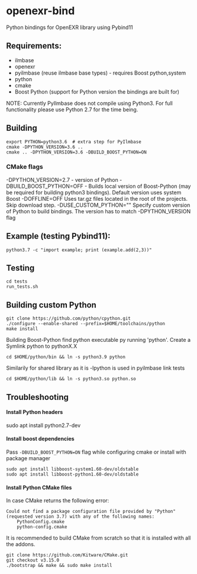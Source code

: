 # openexr-bind

Python bindings for OpenEXR library using Pybind11

## Requirements:
- ilmbase
- openexr
- pyilmbase (reuse ilmbase base types) - requires Boost python,system
- python
- cmake
- Boost Python (support for Python version the bindings are built for)

NOTE: Currently PyIlmbase does not compile using Python3.
For full functionality please use Python 2.7 for the time being. 

## Building 
```
export PYTHON=python3.6  # extra step for PyIlmbase
cmake -DPYTHON_VERSION=3.6 ..
cmake .. -DPYTHON_VERSION=3.6 -DBUILD_BOOST_PYTHON=ON
```
### CMake flags
-DPYTHON_VERSION=2.7 - version of Python
-DBUILD_BOOST_PYTHON=OFF - Builds local version of Boost-Python (may be required for building python3 bindings). Default version uses system Boost 
-DOFFLINE=OFF Uses tar.gz files located in the root of the projects. Skip download step.
-DUSE_CUSTOM_PYTHON="" Specify custom version of Python to build bindings. The version has to match -DPYTHON_VERSION flag


## Example (testing Pybind11):
```
python3.7 -c "import example; print (example.add(2,3))"
```

## Testing
```
cd tests
run_tests.sh
```

## Building custom Python
```
git clone https://github.com/python/cpython.git
./configure --enable-shared --prefix=$HOME/toolchains/python
make install
```
Building Boost-Python find python executable py running 'python'. Create a Symlink  python to pythonX.X
```
cd $HOME/python/bin && ln -s python3.9 python
```
Similarily for shared library as it is -lpython is used in pyilmbase link tests
```
cd $HOME/python/lib && ln -s python3.so python.so
```

## Troubleshooting

#### Install Python headers
sudo apt install python2.7-dev

#### Install boost dependencies
Pass ```-DBUILD_BOOST_PYTHON=ON``` flag while configuring cmake or install with package manager
```
sudo apt install libboost-system1.60-dev/oldstable
sudo apt install libboost-python1.60-dev/oldstable
```
#### Install Python CMake files
In case CMake returns the following error:
```
Could not find a package configuration file provided by "Python" (requested version 3.7) with any of the following names:
    PythonConfig.cmake
    python-config.cmake
```
It is recommended to build CMake from scratch so that it is installed with all the addons.
```
git clone https://github.com/Kitware/CMake.git
git checkout v3.15.0
./bootstrap && make && sudo make install
```



